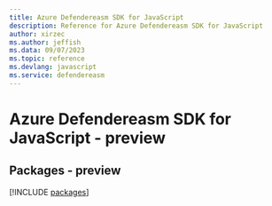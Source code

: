 ```yaml
---
title: Azure Defendereasm SDK for JavaScript
description: Reference for Azure Defendereasm SDK for JavaScript
author: xirzec
ms.author: jeffish
ms.data: 09/07/2023
ms.topic: reference
ms.devlang: javascript
ms.service: defendereasm
---
```

# Azure Defendereasm SDK for JavaScript - preview
## Packages - preview
[!INCLUDE [packages](defendereasm-index.md)]